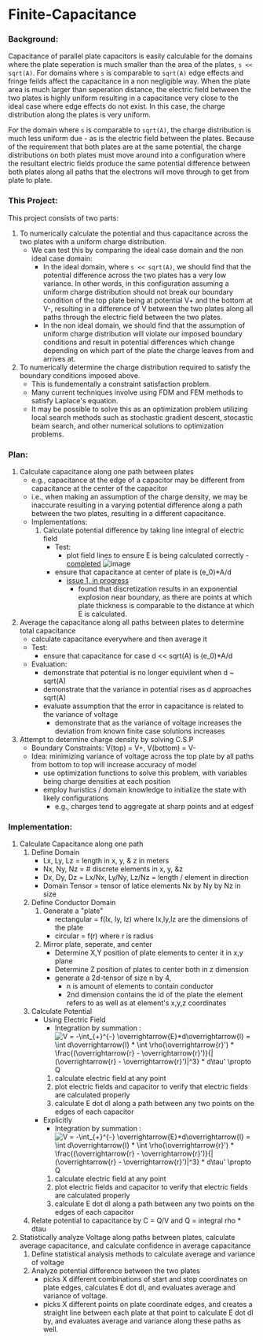 # Finite-Capacitance



### Background:
Capacitance of parallel plate capacitors is easily calculable for the domains where the plate seperation is much smaller than the area of the plates, `s << sqrt(A)`. For domains where `s` is comparable to `sqrt(A)` edge effects and fringe feilds affect the capacitance in a non negligible way. When the plate area is much larger than seperation distance, the electric field between the two plates is highly uniform resulting in a capacitance very close to the ideal case where edge effects do not exist. In this case, the charge distribution along the plates is very uniform.

For the domain where `s` is comparable to `sqrt(A)`, the charge distribution is much less uniform due - as is the electric field between the plates. Because of the requirement that both plates are at the same potential, the charge distributions on both plates must move around into a configuration where the resultant electric fields produce the same potential difference between both plates along all paths that the electrons will move through to get from plate to plate. 

### This Project:
This project consists of two parts: 
1) To numerically calculate the potential and thus capacitance across the two plates with a uniform charge distribution. 
    - We can test this by comparing the ideal case domain and the non ideal case domain:
        - In the ideal domain, where `s << sqrt(A)`, we should find that the potential difference across the two plates has a very low variance. In other words, in this configuration assuming a uniform charge distribution should not break our boundary condition of the top plate being at potential V+ and the bottom at V-, resulting in a difference of V between the two plates along all paths through the electric field between the two plates.
        - In the non ideal domain, we should find that the assumption of uniform charge distribution will violate our imposed boundary conditions and result in potential differences which change depending on which part of the plate the charge leaves from and arrives at.
2) To numerically determine the charge distribution required to satisfy the boundary conditions imposed above. 
    - This is fundementally a constraint satisfaction problem. 
    - Many current techniques involve using FDM and FEM methods to satisfy Laplace's equation.
    - It may be possible to solve this as an optimization problem utilizing local search methods such as stochastic gradient descent, stocastic beam search, and other numerical solutions to optimization problems.

### Plan:
1) Calculate capacitance along one path between plates
    - e.g., capacitance at the edge of a capacitor may be different from capacitance at the center of the capacitor
    - i.e., when making an assumption of the charge density, we may be inaccurate resulting in a varying potential difference along a path between the two plates, resulting in a different capacitance.
    - Implementations:
        1) Calculate potential difference by taking line integral of electric field
            - Test:
                - plot field lines to ensure E is being calculated correctly - [completed](https://github.com/uladkasach/Finite-Capacitance/tree/master/z_results/electric_field_plots)  ![image](https://cloud.githubusercontent.com/assets/10381896/25362985/4e333576-2925-11e7-8cae-a1bec4309362.png)
            - ensure that capacitance at center of plate is (e_0)*A/d
                - [issue 1, in progress](https://github.com/uladkasach/Finite-Capacitance/issues/1) 
                    - found that discretization results in an exponential explosion near boundary, as there are points at which plate thickness is comparable to the distance at which E is calculated.
2) Average the capacitance along all paths between plates to determine total capacitance 
    - calculate capacitance everywhere and then average it
    - Test: 
        - ensure that capacitance for case d << sqrt(A) is (e_0)*A/d
    - Evaluation: 
        - demonstrate that potential is no longer equivilent when d ~ sqrt(A)
        - demonstrate that the variance in potential rises as d approaches sqrt(A)
        - evaluate assumption that the error in capacitance is related to the variance of voltage 
            - demonstrate that as the variance of voltage increases the deviation from known finite case solutions increases
3) Attempt to determine charge density by solving C.S.P
    - Boundary Constraints: V(top) = V+, V(bottom) = V-
    - Idea: minimizing variance of voltage across the top plate by all paths from bottom to top will increase accuracy of model
        - use optimization functions to solve this problem, with variables being charge densities at each position
        - employ huristics / domain knowledge to initialize the state with likely configurations
            - e.g., charges tend to aggregate at sharp points and at edgesf
    
### Implementation:
1) Calculate Capacitance along one path
    1) Define Domain
        - Lx, Ly, Lz = length in x, y, & z in meters
        - Nx, Ny, Nz = # discrete elements in x, y, &z
        - Dx, Dy, Dz = Lx/Nx, Ly/Ny, Lz/Nz = length / element in direction 
        - Domain Tensor = tensor of latice elements Nx by Ny by Nz in size
    2) Define Conductor Domain
        1) Generate a "plate"
            - rectangular = f(lx, ly, lz) where lx,ly,lz are the dimensions of the plate 
            - circular = f(r) where r is radius
        2) Mirror plate, seperate, and center
            - Determine X,Y position of plate elements to center it in x,y plane
            - Determine Z position of plates to center both in z dimension
            - generate a 2d-tensor of size n by 4, 
                - n is amount of elements to contain conductor
                - 2nd dimension contains the id of the plate the element refers to as well as at element's x,y,z coordinates
    3) Calculate Potential
        -  Using Electric Field
            - Integration by summation : ![V = -\int_{+}^{-} \overrightarrow{E}*d\overrightarrow{l} = \int d\overrightarrow{l} * \int \rho(\overrightarrow{r}') * \frac{(\overrightarrow{r} - \overrightarrow{r}')}{|(\overrightarrow{r} - \overrightarrow{r}')|^3} * d\tau'  \propto Q](https://cloud.githubusercontent.com/assets/10381896/25315834/c2687750-2829-11e7-9740-15bf097ded52.gif)
            1) calculate electric field at any point
            2) plot electric fields and capacitor to verify that electric fields are calculated properly
            3) calculate E dot dl along a path between any two points on the edges of each capacitor
        -  Explicitly 
            - Integration by summation : ![V = -\int_{+}^{-} \overrightarrow{E}*d\overrightarrow{l} = \int d\overrightarrow{l} * \int \rho(\overrightarrow{r}') * \frac{(\overrightarrow{r} - \overrightarrow{r}')}{|(\overrightarrow{r} - \overrightarrow{r}')|^3} * d\tau'  \propto Q](https://cloud.githubusercontent.com/assets/10381896/25315834/c2687750-2829-11e7-9740-15bf097ded52.gif)
            1) calculate electric field at any point
            2) plot electric fields and capacitor to verify that electric fields are calculated properly
            3) calculate E dot dl along a path between any two points on the edges of each capacitor
    4) Relate potential to capacitance by C = Q/V and Q = integral rho * dtau
2) Statistically analyze Voltage along paths between plates, calculate average capacitance, and calculate confidence in average capacitance
    1) Define statistical analysis methods to calculate average and variance of voltage
    2) Analyze potential difference between the two plates
        - picks X different combinations of start and stop coordinates on plate edges, calculates E dot dl, and evaluates average and variance of voltage.
        - picks X different points on plate coordinate edges, and creates a straight line between each plate at that point to calculate E dot dl by, and evaluates average and variance along these paths as well.
    